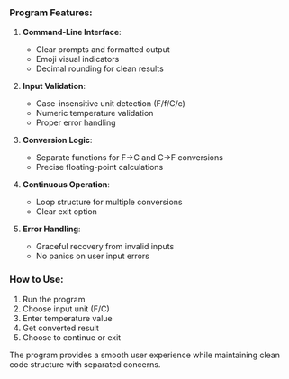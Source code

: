 ### Program Features:
1. **Command-Line Interface**:
   - Clear prompts and formatted output
   - Emoji visual indicators
   - Decimal rounding for clean results

2. **Input Validation**:
   - Case-insensitive unit detection (F/f/C/c)
   - Numeric temperature validation
   - Proper error handling

3. **Conversion Logic**:
   - Separate functions for F→C and C→F conversions
   - Precise floating-point calculations

4. **Continuous Operation**:
   - Loop structure for multiple conversions
   - Clear exit option

5. **Error Handling**:
   - Graceful recovery from invalid inputs
   - No panics on user input errors

### How to Use:
1. Run the program
2. Choose input unit (F/C)
3. Enter temperature value
4. Get converted result
5. Choose to continue or exit

The program provides a smooth user experience while maintaining clean code structure with separated concerns.